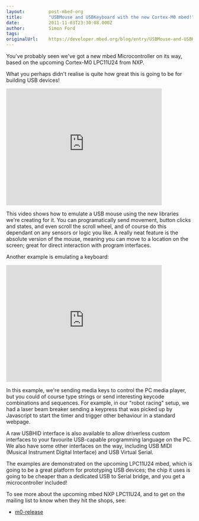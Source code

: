 ```yaml
---
layout:         post-mbed-org
title:          "USBMouse and USBKeyboard with the new Cortex-M0 mbed!"
date:           2011-11-03T23:30:08.000Z
author:         Simon Ford
tags:           
originalUrl:    https://developer.mbed.org/blog/entry/USBMouse-and-USBKeyboard-with-the-new-Co/
---
```


<p>You&apos;ve probably seen we&apos;ve got a new mbed Microcontroller on
  its way, based on the upcoming Cortex-M0 LPC11U24 from NXP.</p>
<p>What you perhaps didn&apos;t realise is quite how great this is going
  to be for building USB devices!</p>
<div class="flex-video">
  <iframe width="420" height="315" src="https://www.youtube.com/embed/1lSjP6E7RV4"
  frameborder="0" allowfullscreen="allowfullscreen"></iframe>
</div>
<p>This video shows how to emulate a USB mouse using the new libraries we&apos;re
  creating for it. You can programatically send movement, button clicks and
  states, and even scroll the scroll wheel, and of course do this dependant
  on any sensors or logic you like. A really neat feature is the absolute
  version of the mouse, meaning you can move to a location on the screen;
  great for direct interaction with program interfaces.</p>
<p>Another example is emulating a keyboard:</p>
<div class="flex-video">
  <iframe width="420" height="315" src="https://www.youtube.com/embed/NKSlkUcoOjY"
  frameborder="0" allowfullscreen="allowfullscreen"></iframe>
</div>
<p>In this example, we&apos;re sending media keys to control the PC media
  player, but you could of course type strings or send interesting keycode
  combinations and sequences. For example, in our &quot;robot racing&quot;
  setup, we had a laser beam breaker sending a keypress that was picked up
  by Javascript to start the timer and trigger other behaviour in a standard
  webpage.</p>
<p>A raw USBHID interface is also available to allow driverless custom interfaces
  to your favourite USB-capable programming language on the PC. We also have
  some other interfaces on the way, including USB MIDI (Musical Instrument
  Digital Interface) and USB Virtual Serial.</p>
<p>The examples are demonstrated on the upcoming LPC11U24 mbed, which is
  going to be a great platform for prototyping USB devices; the chip it uses
  is going to be cheaper than a dedicated USB to Serial bridge, and you get
  a microcontroller included!</p>
<p>To see more about the upcoming mbed NXP LPC11U24, and to get on the mailing
  list to know when they hit the shops, see:</p>
<ul>
  <li><a href="/handbook/m0-release">m0-release</a>

  </li>
</ul>
